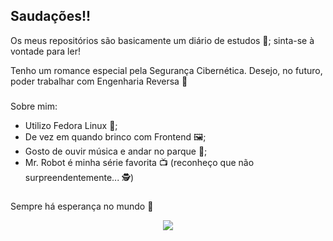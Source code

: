 ## Saudações!!

Os meus repositórios são basicamente um diário de estudos 📖; sinta-se à vontade para ler!

Tenho um romance especial pela Segurança Cibernética. Desejo, no futuro, poder trabalhar com Engenharia Reversa 👾 

###

Sobre mim:
- Utilizo Fedora Linux 🐧;
- De vez em quando brinco com Frontend 🖼️;
- Gosto de ouvir música e andar no parque 🌲;
- Mr. Robot é minha série favorita 📺 (reconheço que não surpreendentemente... 🕵️)

###

Sempre há esperança no mundo 🌻

<div align="center">
  <img src="https://i.ibb.co/27zjn735/earth.png"/>
</div>
